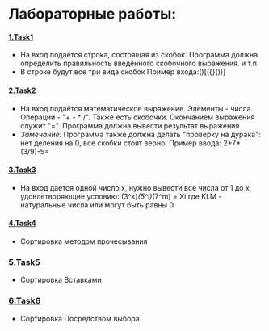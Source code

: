 # Лабораторные работы:

####  [1.Task1](https://github.com/Mishachkld/Algorithms/blob/master/src/Tasks/Task1.java)
* На вход подаётся строка, состоящая из скобок. Программа должна определить правильность введённого скобочного выражения. и т.п.
* В строке будут все три вида скобок  Пример входа:()[({}())]
####  [2.Task2](https://github.com/Mishachkld/Algorithms/blob/master/src/Tasks/Task2.java)
* На вход подаётся математическое выражение. Элементы - числа. Операции - "+ - * /". Также есть скобочки. Окончанием выражения служит "=". Программа должна вывести результат выражения 
* *Замечание:* Программа также должна делать "проверку на дурака": нет деления на 0, все скобки стоят верно. 
Пример ввода: 2+7*(3/9)-5=
####  [3.Task3](https://github.com/Mishachkld/Algorithms/blob/master/src/Tasks/Task3.java)
* На вход дается одной число х, нужно вывести все числа от 1 до х, удовлетворяющие условию:
(3^k)*(5^l)*(7^m) = Xi
где KLM - натуральные числа или могут быть равны 0
####  [4.Task4](https://github.com/Mishachkld/Algorithms/blob/master/src/Tasks/Task4.java)
* Сортировка методом прочесывания
### [5.Task5](https://github.com/Mishachkld/Algorithms/blob/master/src/Tasks/Task5.java)
* Сортировка Вставками
### [6.Task6](https://github.com/Mishachkld/Algorithms/blob/master/src/Tasks/Task6.java)
* Сортировка Посредством выбора
